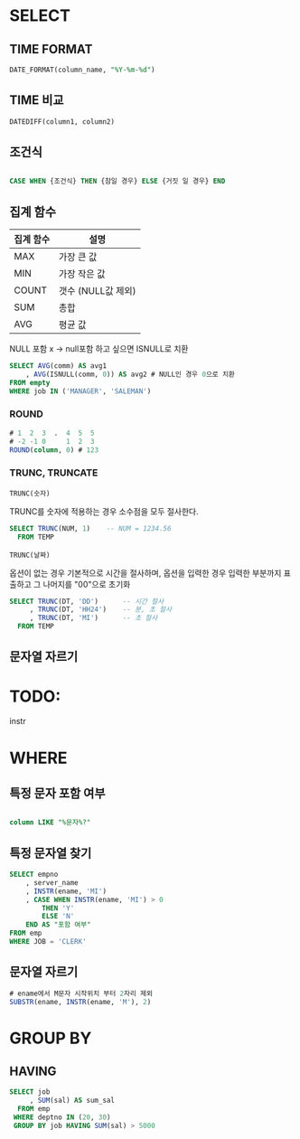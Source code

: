 
# SELECT

## TIME FORMAT

```sql
DATE_FORMAT(column_name, "%Y-%m-%d")
```
## TIME 비교

```sql
DATEDIFF(column1, column2)
```

## 조건식
```sql

CASE WHEN {조건식} THEN {참일 경우} ELSE {거짓 일 경우} END

```

## 집계 함수

|집계 함수 | 설명 |
|---|---|
|MAX	|가장 큰 값| 
|MIN	|가장 작은 값|
|COUNT	|갯수 (NULL값 제외)|
|SUM	|총합|
|AVG	|평균 값|

NULL 포함 x -> null포함 하고 싶으면 ISNULL로 치환

```sql
SELECT AVG(comm) AS avg1
    , AVG(ISNULL(comm, 0)) AS avg2 # NULL인 경우 0으로 치환
FROM empty
WHERE job IN ('MANAGER', 'SALEMAN')
```

### ROUND

```sql
# 1  2  3  .  4  5  5
# -2 -1 0     1  2  3
ROUND(column, 0) # 123
```

### TRUNC, TRUNCATE

`TRUNC(숫자)`

TRUNC를 숫자에 적용하는 경우 소수점을 모두 절사한다.

```sql
SELECT TRUNC(NUM, 1)	-- NUM = 1234.56
  FROM TEMP
```

`TRUNC(날짜)`

옵션이 없는 경우 기본적으로 시간을 절사하며, 옵션을 입력한 경우 입력한 부분까지 표출하고 그 나머지를 "00"으로 초기화

```sql
SELECT TRUNC(DT, 'DD')		-- 시간 절사
     , TRUNC(DT, 'HH24')	-- 분, 초 절사
     , TRUNC(DT, 'MI')		-- 초 절사
  FROM TEMP
```

## 문자열 자르기

# TODO: 
instr

# WHERE

## 특정 문자 포함 여부

```sql

column LIKE "%문자%?"
```

## 특정 문자열 찾기

```sql
SELECT empno
    , server_name
    , INSTR(ename, 'MI')
    , CASE WHEN INSTR(ename, 'MI') > 0 
        THEN 'Y'
        ELSE 'N'
    END AS "포함 여부"
FROM emp
WHERE JOB = 'CLERK'
```

## 문자열 자르기

```sql
# ename에서 M문자 시작위치 부터 2자리 제외
SUBSTR(ename, INSTR(ename, 'M'), 2) 
```

# GROUP BY

## HAVING
```sql
SELECT job
     , SUM(sal) AS sum_sal
  FROM emp
 WHERE deptno IN (20, 30)
 GROUP BY job HAVING SUM(sal) > 5000
```